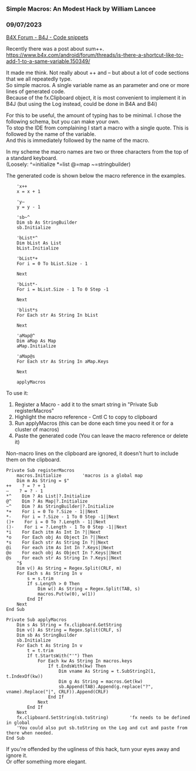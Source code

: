 ### Simple Macros: An Modest Hack by William Lancee
### 09/07/2023
[B4X Forum - B4J - Code snippets](https://www.b4x.com/android/forum/threads/150587/)

Recently there was a post about sum++.  
<https://www.b4x.com/android/forum/threads/is-there-a-shortcut-like-to-add-1-to-a-same-variable.150349/>  
  
It made me think. Not really about ++ and – but about a lot of code sections that we all repeatedly type.  
So simple macros. A single variable name as an parameter and one or more lines of generated code.  
Because of the fx.Clipboard object, it is most convenient to implement it in B4J (but using the Log instead, could be done in B4A and B4i)  
  
For this to be useful, the amount of typing has to be minimal. I chose the following schema, but you can make your own.  
To stop the IDE from complaining I start a macro with a single quote. This is followed by the name of the variable.  
And this is immediately followed by the name of the macro.  
  
In my scheme the macro names are two or three characters from the top of a standard keyboard.  
(Loosely: ^=initialize \*=list @=map ~=stringbuilder)  
  
The generated code is shown below the macro reference in the examples.  
  

```B4X
    'x++  
    x = x + 1  
  
    'y–  
    y = y - 1  
  
    'sb~^  
    Dim sb As StringBuilder  
    sb.Initialize  
  
    'bList*^  
    Dim bList As List  
    bList.Initialize  
      
    'bList*+  
    For i = 0 To bList.Size - 1  
  
    Next  
  
    'bList*-  
    For i = bList.Size - 1 To 0 Step -1  
  
    Next  
      
    'blist*s  
    For Each str As String In bList  
  
    Next  
      
    'aMap@^  
    Dim aMap As Map  
    aMap.Initialize  
      
    'aMap@s  
    For Each str As String In aMap.Keys  
  
    Next  
      
    applyMacros
```

  
  
To use it:  
1. Register a Macro - add it to the smart string in "Private Sub registerMacros"  
2. Highlight the macro reference - Cntl C to copy to clipboard   
3. Run applyMacros (this can be done each time you need it or for a cluster of macros)  
4. Paste the generated code (You can leave the macro reference or delete it)  
  
Non-macro lines on the clipboard are ignored, it doesn't hurt to include them on the clipboard.  
  

```B4X
Private Sub registerMacros  
    macros.Initialize        'macros is a global map  
    Dim m As String = $"  
++    ? = ? + 1  
–    ? = ? - 1  
*^    Dim ? As List|?.Initialize  
@^    Dim ? As Map|?.Initialize  
~^    Dim ? As StringBuilder|?.Initialize  
*+    For i = 0 To ?.Size - 1||Next  
*-    For i = ?.Size - 1 To 0 Step -1||Next  
()+    For i = 0 To ?.Length - 1||Next  
()-    For i = ?.Length - 1 To 0 Step -1||Next  
*i    For Each itm As Int In ?||Next  
*o    For Each obj As Object In ?||Next  
*s    For Each str As String In ?||Next  
@i    For each itm As Int In ?.Keys||Next  
@o    For each obj As Object In ?.Keys||Next  
@s    For each str As String In ?.Keys||Next  
    "$  
    Dim v() As String = Regex.Split(CRLF, m)  
    For Each s As String In v  
        s = s.trim  
        If s.Length > 0 Then  
            Dim w() As String = Regex.Split(TAB, s)  
            macros.Put(w(0), w(1))  
        End If  
    Next  
End Sub  
  
Private Sub applyMacros  
    Dim s As String = fx.clipboard.GetString  
    Dim v() As String = Regex.Split(CRLF, s)  
    Dim sb As StringBuilder  
    sb.Initialize  
    For Each t As String In v  
        t = t.trim  
        If t.StartsWith("'") Then  
            For Each kw As String In macros.keys  
                If t.EndsWith(kw) Then  
                    Dim vname As String = t.SubString2(1, t.IndexOf(kw))  
                    Dim g As String = macros.Get(kw)  
                    sb.Append(TAB).Append(g.replace("?", vname).Replace("|", CRLF)).Append(CRLF)  
                End If  
            Next  
        End If  
    Next  
    fx.clipboard.SetString(sb.toString)        'fx needs to be defined in global  
    'You could also put sb.toString on the Log and cut and paste from there when needed.  
End Sub
```

  
  
If you're offended by the ugliness of this hack, turn your eyes away and ignore it.  
Or offer something more elegant.